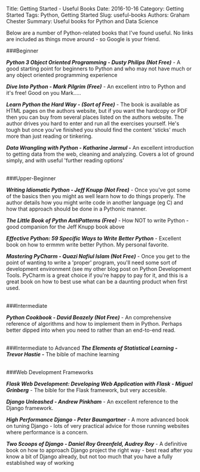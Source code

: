 Title: Getting Started - Useful Books
Date: 2016-10-16
Category: Getting Started
Tags: Python, Getting Started
Slug: useful-books 
Authors: Graham Chester 
Summary: Useful books for Python and Data Science

Below are a number of Python-related books that I've found useful. No links are included as things move around - so Google is your friend.

###Beginner 

***Python 3 Object Oriented Programming - Dusty Philips (Not Free)*** -
A good starting point for beginners to Python and who may not have much or any object oriented programming experience

***Dive Into Python - Mark Pilgrim (Free)*** -
An excellent intro to Python and it's free! Good on you Mark.....

***Learn Python the Hard Way - (Sort of Free)*** -
The book is available as HTML pages on the authors website, but if you want the hardcopy or PDF then you can buy from several places listed on the authors website.
The author drives you hard to enter and run all the exercises yourself. He's tough but once you've finished you should find the content 'sticks' much more than just reading or tinkering.

***Data Wrangling with Python - Katharine Jarmul -***
An excellent introduction to getting data from the web, cleaning and analyzing. Covers a lot of ground simply, and with useful 'further reading options'
<br><br>

###Upper-Beginner 

***Writing Idiomatic Python - Jeff Knupp (Not Free)*** - 
Once you've got some of the basics then you might as well learn how to do things properly. The author details how you might write code in another language (eg C) and how that approach should be done in a Pythonic manner.

***The Little Book of Pythn AntiPatterns (Free)*** - 
How NOT to write Python - good companion for the Jeff Knupp book above

***Effective Python: 59 Specific Ways to Write Better Python*** -
Excellent book on how to ermmm write better Python. My personal favorite.

***Mastering PyCharm - Quazi Nafiul Islam (Not Free)*** -
Once you get to the point of wanting to write a 'proper' program, you'll need some sort of development environment (see my other blog post on Python Development Tools. PyCharm is a great choice if you're happy to pay for it, and this is a great book on how to best use what can be a daunting product when first used.
<br><br>

###Intermediate 

***Python Cookbook - David Beazely (Not Free)*** -
An comprehensive reference of algorithms and how to implement them in Python. Perhaps better dipped into when you need to rather than an end-to-end read.
<br><br>

###Intermediate to Advanced 
***The Elements of Statistical Learning - Trevor Hastie -***
The bible of machine learning
<br><br>

###Web Development Frameworks

***Flask Web Development: Developing Web Application with Flask - Miguel Grinberg*** -
The bible for the Flask framework, but very accesible.

***Django Unleashed - Andrew Pinkham*** -
An excellent reference to the Django framework.

***High Performance Django - Peter Baumgartner*** -
A more advanced book on tuning Django - lots of very practical advice for those running websites where performance is a concern.

***Two Scoops of Django - Daniel Roy Greenfeld, Audrey Roy*** -
A definitive book on how to approach Django project the right way - best read after you know a bit of Django already, but not too much that you have a fully established way of working
<br><br>


